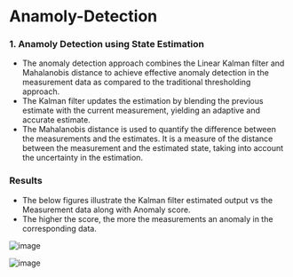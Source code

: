 # Anamoly-Detection


### 1. Anamoly Detection using State Estimation

- The anomaly detection approach combines the Linear Kalman filter and Mahalanobis distance to achieve effective anomaly detection in the measurement data as compared to the traditional thresholding approach.
- The Kalman filter updates the estimation by blending the previous estimate with the current measurement, yielding an adaptive and accurate estimate.
- The Mahalanobis distance is used to quantify the difference between the measurements and the estimates. 
It is a measure of the distance between the measurement and the estimated state, taking into account the uncertainty in the estimation.

### Results

- The below figures illustrate the Kalman filter estimated output vs the Measurement data along with Anomaly score. 
- The higher the score, the more the measurements an anomaly in the corresponding data.

![image](https://github.com/eternalamit5/Anamoly-Detection/assets/44448083/ce81d6ab-c220-4b10-8a53-4f3976ab3493)


![image](https://github.com/eternalamit5/Anamoly-Detection/assets/44448083/414ade21-a080-4bf0-8ab6-ad0b6814f0a6)





